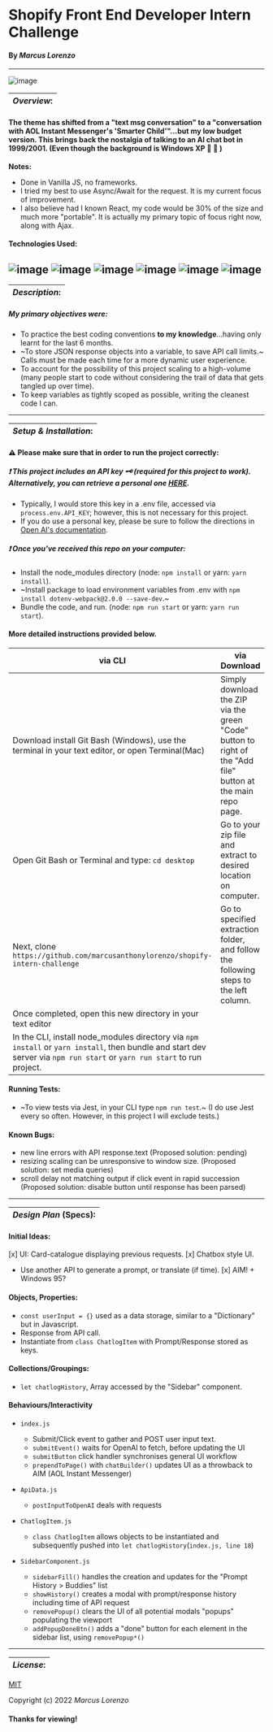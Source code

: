 # Shopify Front End Developer Intern Challenge
#### By _**Marcus Lorenzo**_
---

![image](https://cdn.shopify.com/s/files/1/0611/1605/5788/t/2/assets/shopify-internships-logo.svg?v=54099945611246839601638917488)


| **_Overview_:** |
|---|

#### The theme has shifted from a "text msg conversation" to a "conversation with AOL Instant Messenger's 'Smarter Child'"...but my low budget version. This brings back the nostalgia of talking to an AI chat bot in 1999/2001. (Even though the background is Windows XP :rofl: :rofl: )

**Notes:**
- Done in Vanilla JS, no frameworks.
- I tried my best to use Async/Await for the request. It is my current focus of improvement.
- I also believe had I known React, my code would be 30% of the size and much more "portable". It is actually my primary topic of focus right now, along with Ajax.


#### Technologies Used:
![image](https://img.shields.io/badge/JavaScript-323330?style=for-the-badge&logo=javascript&logoColor=F7DF1E)
![image](https://img.shields.io/badge/Jest-C21325?style=for-the-badge&logo=jest&logoColor=white) ![image](https://img.shields.io/badge/eslint-3A33D1?style=for-the-badge&logo=eslint&logoColor=white)
![image](https://img.shields.io/badge/HTML5-E34F26?style=for-the-badge&logo=html5&logoColor=white)  ![image](https://img.shields.io/badge/CSS3-1572B6?style=for-the-badge&logo=css3&logoColor=white)
![image](https://img.shields.io/badge/GIT-E44C30?style=for-the-badge&logo=git&logoColor=white)
---


| **_Description_:** |
|---|

##### **My primary objectives** were:
- To practice the best coding conventions **to my knowledge**...having only learnt for the last 6 months.
- ~To store JSON response objects into a variable, to save API call limits.~ Calls must be made each time for a more dynamic user experience.
- To account for the possibility of this project scaling to a high-volume (many people start to code without considering the trail of data that gets tangled up over time).
- To keep variables as tightly scoped as possible, writing the cleanest code I can.

---

| **_Setup & Installation_:** |
|---|
#### :warning: **Please make sure** that in order to run the project correctly:

##### 	:exclamation: This project includes an API key :old_key: (required for this project to work). Alternatively, you can retrieve a personal one [HERE](https://beta.openai.com/signup).
- Typically, I would store this key in a .env file, accessed via `process.env.API_KEY`; however, this is not necessary for this project.
- If you do use a personal key, please be sure to follow the directions in [Open AI's documentation](https://beta.openai.com/docs/api-reference/authentication).

##### 	:exclamation: Once you've received this repo on your computer:
- Install the node_modules directory (node: `npm install` or yarn: `yarn install`).
- ~Install package to load environment variables from .env with `npm install dotenv-webpack@2.0.0 --save-dev`.~
- Bundle the code, and run. (node: `npm run start` or yarn: `yarn run start`).

####   More detailed instructions provided below.

|   via CLI   |  via Download  |
|---|---|
| Download install Git Bash (Windows), use the terminal in your text editor, or open Terminal(Mac) | Simply download the ZIP via the green "Code" button to right of the "Add file" button at the main repo page. 
 Open Git Bash or Terminal and type: `cd desktop` | Go to your zip file and extract to desired location on computer. 
 Next, clone `https://github.com/marcusanthonylorenzo/shopify-intern-challenge` | Go to specified extraction folder, and follow the following steps to the left column.
 Once completed, open this new directory in your text editor | 
 In the CLI, install node_modules directory via `npm install` or `yarn install`, then bundle and start dev server via `npm run start` or `yarn run start` to run project. |


#### Running Tests:
- ~To view tests via Jest, in your CLI type `npm run test`.~ (I do use Jest every so often. However, in this project I will exclude tests.)

#### Known Bugs:
* new line errors with API response.text (Proposed solution: pending)
* resizing scaling can be unresponsive to window size. (Proposed solution: set media queries)
* scroll delay not matching output if click event in rapid succession (Proposed solution: disable button until response has been parsed)

---

| **_Design Plan_ (Specs):** |
|---|
#### Initial Ideas:
[x] UI: Card-catalogue displaying previous requests.
[x] Chatbox style UI.
- Use another API to generate a prompt, or translate (if time).
[x] AIM! + Windows 95?

#### Objects, Properties:
- `const userInput = {}` used as a data storage, similar to a "Dictionary" but in Javascript.
- Response from API call.
- Instantiate from `class ChatlogItem` with Prompt/Response stored as keys.

#### Collections/Groupings:
- `let chatlogHistory`, Array accessed by the "Sidebar" component.

#### Behaviours/Interactivity
- `index.js`
  - Submit/Click event to gather and POST user input text.
  - `submitEvent()` waits for OpenAI to fetch, before updating the UI
  - `submitButton` click handler synchronises general UI workflow
  - `prependToPage()` with `chatBuilder()` updates UI as a throwback to AIM (AOL Instant Messenger)

- `ApiData.js`
  - `postInputToOpenAI` deals with requests

- `ChatlogItem.js`
  - `class ChatlogItem` allows objects to be instantiated and subsequently pushed into `let chatlogHistory`(`index.js, line 18`)

- `SidebarComponent.js`
  - `sidebarFill()` handles the creation and updates for the "Prompt History > Buddies" list
  - `showHistory()` creates a modal with prompt/response history including time of API request
  - `removePopup()` clears the UI of all potential modals "popups" populating the viewport
  - `addPopupDoneBtn()` adds a "done" button for each element in the sidebar list, using `removePopup*()`

---
| **_License_:** |
|---|

[MIT]()

Copyright (c) 2022 _Marcus Lorenzo_


#### Thanks for viewing!
